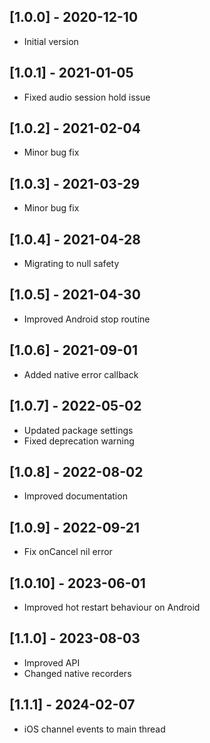 ## [1.0.0] - 2020-12-10
* Initial version

## [1.0.1] - 2021-01-05
* Fixed audio session hold issue

## [1.0.2] - 2021-02-04
* Minor bug fix

## [1.0.3] - 2021-03-29
* Minor bug fix

## [1.0.4] - 2021-04-28
* Migrating to null safety

## [1.0.5] - 2021-04-30
* Improved Android stop routine

## [1.0.6] - 2021-09-01
* Added native error callback

## [1.0.7] - 2022-05-02
* Updated package settings
* Fixed deprecation warning

## [1.0.8] - 2022-08-02
* Improved documentation

## [1.0.9] - 2022-09-21
* Fix onCancel nil error

## [1.0.10] - 2023-06-01
* Improved hot restart behaviour on Android

## [1.1.0] - 2023-08-03
* Improved API
* Changed native recorders

## [1.1.1] - 2024-02-07
* iOS channel events to main thread